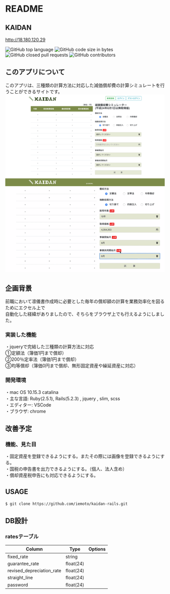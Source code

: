 # README

## KAIDAN
<http://18.180.120.29>

![GitHub top language](https://img.shields.io/github/languages/top/iemoto/kaidan-rails)
![GitHub code size in bytes](https://img.shields.io/github/languages/code-size/iemoto/kaidan-rails)
![GitHub closed pull requests](https://img.shields.io/github/issues-pr-closed-raw/iemoto/kaidan-rails)
![GitHub contributors](https://img.shields.io/github/contributors/iemoto/kaidan-rails)

## このアプリについて
このアプリは、三種類の計算方法に対応した減価償却費の計算シミュレートを行うことができるサイトです。  
![KAIDAN](/materials/toppage.png)
![KAIDAN](/materials/toppage.gif)

## 企画背景　
前職において凛儀書作成時に必要とした毎年の償却額の計算を業務効率化を図るためにエクセル上で  
自動化した経緯がありましたので、そちらをブラウザ上でも行えるようにしました。

### 実装した機能
・jqueryで完結した三種類の計算方法に対応  
  ①定額法（簿価1円まで償却）  
  ②200％定率法（簿価1円まで償却）  
  ③均等償却（簿価0円まで償却、無形固定資産や繰延資産に対応）  

### 開発環境
・mac OS 10.15.3 catalina  
・主な言語: Ruby(2.5.1), Rails(5.2.3) , jquery , slim, scss  
・エディター: VSCode  
・ブラウザ: chrome  

## 改善予定
### 機能、見た目
・固定資産を登録できるようにする。またその際には画像を登録できるようにする。  
・国税の申告書を出力できるようにする。（個人、法人含め）  
・償却資産税申告にも対応できるようにする。

## USAGE

```
$ git clone https://github.com/iemoto/kaidan-rails.git
```

## DB設計
### ratesテーブル

|Column|Type|Options|
|------|----|-------|
|fixed_rate|string||
|guarantee_rate|float(24)||
|revised_depreciation_rate|float(24)||
|straight_line|float(24)||
|password|float(24)||
